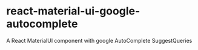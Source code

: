 # react-material-ui-google-autocomplete
A React MaterialUI component with google AutoComplete SuggestQueries
